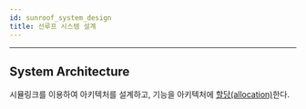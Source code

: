 ```yaml
---
id: sunroof_system_design
title: 선루프 시스템 설계
---
```


---

## System Architecture

시뮬링크를 이용하여 아키텍처를 설계하고, 기능을 아키텍처에 <u>할당(allocation)</u>한다.

